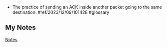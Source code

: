 - The practice of sending an ACK inside another packet going to the same destination. #ref/2023/12/09/101428 #glossary
## My Notes
[Notes](mynotes/ack-piggybacking-notes.md)
